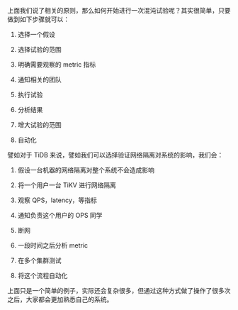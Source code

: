 上面我们说了相关的原则，那么如何开始进行一次混沌试验呢？其实很简单，只要做到如下步骤就可以：

1. 选择一个假设

1. 选择试验的范围

1. 明确需要观察的 metric 指标

1. 通知相关的团队

1. 执行试验

1. 分析结果

1. 增大试验的范围

1. 自动化

譬如对于 TiDB 来说，譬如我们可以选择验证网络隔离对系统的影响，我们会：

1. 假设一台机器的网络隔离对整个系统不会造成影响

1. 将一个用户一台 TiKV 进行网络隔离

1. 观察 QPS，latency，等指标

1. 通知负责这个用户的 OPS 同学

1. 断网

1. 一段时间之后分析 metric

1. 在多个集群测试

1. 将这个流程自动化

上面只是一个简单的例子，实际还会复杂很多，但通过这种方式做了操作了很多次之后，大家都会更加熟悉自己的系统。